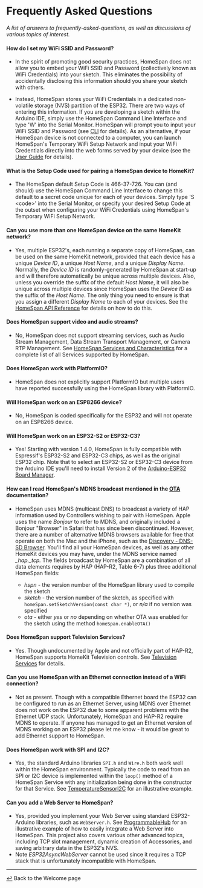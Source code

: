 # Frequently Asked Questions

*A list of answers to frequently-asked-questions, as well as discussions of various topics of interest.*

#### How do I set my WiFi SSID and Password?

* In the spirit of promoting good security practices, HomeSpan does not allow you to embed your WiFi SSID and Password (collectively known as WiFi Credentials) into your sketch.  This eliminates the possibility of accidentally disclosing this information should you share your sketch with others.

* Instead, HomeSpan stores your WiFi Credentials in a dedicated non-volatile storage (NVS) partition of the ESP32.  There are two ways of entering this information.  If you are developing a sketch within the Arduino IDE, simply use the HomeSpan Command Line Interface and type 'W' into the Serial Monitor.  HomeSpan will prompt you to input your WiFi SSID and Password (see [CLI](CLI.md) for details).  As an alternative, if your HomeSpan device is not connected to a computer, you can launch HomeSpan's Temporary WiFi Setup Network and input your WiFi Credentials directly into the web forms served by your device (see the [User Guide](UserGuide.md#setting-homespans-wifi-credentials-and-setup-code) for details).

#### What is the Setup Code used for pairing a HomeSpan device to HomeKit?

* The HomeSpan default Setup Code is 466-37-726.  You can (and should) use the HomeSpan Command Line Interface to change this default to a secret code unique for each of your devices.  Simply type 'S \<code\>' into the Serial Monitor, or specify your desired Setup Code at the outset when configuring your WiFi Credentials using HomeSpan's Temporary WiFi Setup Network.

#### Can you use more than one HomeSpan device on the same HomeKit network?

* Yes, multiple ESP32's, each running a separate copy of HomeSpan, can be used on the same HomeKit network, provided that each device has a unique *Device ID*, a unique *Host Name*, and a unique *Display Name*.  Normally, the *Device ID* is randomly-generated by HomeSpan at start-up and will therefore automatically be unique across multiple devices.  Also, unless you override the suffix of the default *Host Name*, it will also be unique across multiple devices since HomeSpan uses the *Device ID* as the suffix of the *Host Name*.  The only thing you need to ensure is that you assign a different *Display Name* to each of your devices.  See the [HomeSpan API Reference](https://github.com/HomeSpan/HomeSpan/blob/master/docs/Reference.md) for details on how to do this.

#### Does HomeSpan support video and audio streams?

* No, HomeSpan does not support streaming services, such as Audio Stream Management, Data Stream Transport Management, or Camera RTP Management.  See [HomeSpan Services and Characteristics](ServiceList.md) for a complete list of all Services supported by HomeSpan.

#### Does HomeSpan work with PlatformIO?

* HomeSpan does not explicitly support PlatformIO but multiple users have reported successfully using the HomeSpan library with PlatformIO.

#### Will HomeSpan work on an ESP8266 device?

* No, HomeSpan is coded specifically for the ESP32 and will not operate on an ESP8266 device.

#### Will HomeSpan work on an ESP32-S2 or ESP32-C3?

* Yes!  Starting with version 1.4.0, HomeSpan is fully compatible with Espressif's ESP32-S2 and ESP32-C3 chips, as well as the original ESP32 chip. Note that to select an ESP32-S2 or ESP32-C3 device from the Arduino IDE you'll need to install Version 2 of the [Arduino-ESP32 Board Manager](https://github.com/espressif/arduino-esp32).

#### How can I read HomeSpan's MDNS broadcast mentioned in the [OTA](OTA.md) documentation?

* HomeSpan uses MDNS (multicast DNS) to broadcast a variety of HAP information used by Controllers wishing to pair with HomeSpan.  Apple uses the name *Bonjour* to refer to MDNS, and originally included a Bonjour "Browser" in Safari that has since been discontinued.  However, there are a number of alternative MDNS browsers available for free that operate on both the Mac and the iPhone, such as the [Discovery - DNS-SD Browser](https://apps.apple.com/us/app/discovery-dns-sd-browser/id1381004916?mt=12).  You'll find all your HomeSpan devices, as well as any other HomeKit devices you may have, under the MDNS service named *_hap._tcp.*  The fields broadcast by HomeSpan are a combination of all data elements requires by HAP (HAP-R2, Table 6-7) plus three additional HomeSpan fields:

  * *hspn* - the version number of the HomeSpan library used to compile the sketch
  * *sketch* - the version number of the sketch, as specified with `homeSpan.setSketchVersion(const char *)`, or *n/a* if no version was specified
  * *ota* - either *yes* or *no* depending on whether OTA was enabled for the sketch using the method `homeSpan.enableOTA()` 

#### Does HomeSpan support Television Services?

* Yes.  Though undocumented by Apple and not officially part of HAP-R2, HomeSpan supports HomeKit Television controls.  See [Television Services](../docs/TVServices.md) for details.

#### Can you use HomeSpan with an Ethernet connection instead of a WiFi connection?

* Not as present.  Though with a compatible Ethernet board the ESP32 can be configured to run as an Ethernet Server, using MDNS over Ethernet does not work on the ESP32 due to some apparent problems with the Ethernet UDP stack.  Unfortunately, HomeSpan and HAP-R2 require MDNS to operate.  If anyone has managed to get an Ethernet version of MDNS working on an ESP32 please let me know - it would be great to add Ethernet support to HomeSpan.

#### Does HomeSpan work with SPI and I2C?

* Yes, the standard Arduino libraries `SPI.h` and `Wire.h` both work well within the HomeSpan environment.  Typically the code to read from an SPI or I2C device is implemented within the `loop()` method of a HomeSpan Service with any initialization being done in the constructor for that Service.  See [TemperatureSensorI2C](https://github.com/HomeSpan/TempSensorI2C) for an illustrative example.

#### Can you add a Web Server to HomeSpan?

* Yes, provided you implement your Web Server using standard ESP32-Arduino libraries, such as `WebServer.h`. See [ProgrammableHub](https://github.com/HomeSpan/ProgrammableHub) for an illustrative example of how to easily integrate a Web Server into HomeSpan.  This project also covers various other advanced topics, including TCP slot management, dynamic creation of Accessories, and saving arbitrary data in the ESP32's NVS.
* Note *ESP32AsyncWebServer* cannot be used since it requires a TCP stack that is unfortunately incompatible with HomeSpan.  

---

[↩️](README.md) Back to the Welcome page

